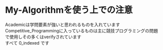 # My-Algorithmを使う上での注意
Academicは学問要素が強いと思われるものを入れています  
Competitive_Programmingに入っているものは主に競技プログラミングの問題で使用しその多くはverifyされています  
すべて 0_indexed です
